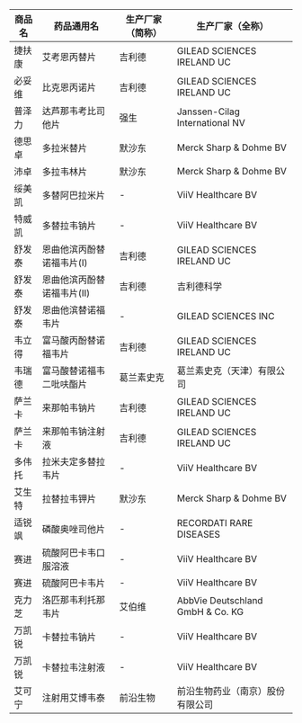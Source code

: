 | 商品名 | 药品通用名 | 生产厂家（简称） | 生产厂家（全称） |
|--------|------------|------------------|------------------|
| 捷扶康 | 艾考恩丙替片 | 吉利德 | GILEAD SCIENCES IRELAND UC |
| 必妥维 | 比克恩丙诺片 | 吉利德 | GILEAD SCIENCES IRELAND UC |
| 普泽力 | 达芦那韦考比司他片 | 强生 | Janssen-Cilag International NV |
| 德思卓 | 多拉米替片 | 默沙东 | Merck Sharp & Dohme BV |
| 沛卓 | 多拉韦林片 | 默沙东 | Merck Sharp & Dohme BV |
| 绥美凯 | 多替阿巴拉米片 | - | ViiV Healthcare BV |
| 特威凯 | 多替拉韦钠片 | - | ViiV Healthcare BV |
| 舒发泰 | 恩曲他滨丙酚替诺福韦片(Ⅰ) | 吉利德 | GILEAD SCIENCES IRELAND UC |
| 舒发泰 | 恩曲他滨丙酚替诺福韦片(Ⅱ) | 吉利德 | 吉利德科学 |
| 舒发泰 | 恩曲他滨替诺福韦片 | - | GILEAD SCIENCES INC |
| 韦立得 | 富马酸丙酚替诺福韦片 | 吉利德 | GILEAD SCIENCES IRELAND UC |
| 韦瑞德 | 富马酸替诺福韦二吡呋酯片 | 葛兰素史克 | 葛兰素史克（天津）有限公司 |
| 萨兰卡 | 来那帕韦钠片 | 吉利德 | GILEAD SCIENCES IRELAND UC |
| 萨兰卡 | 来那帕韦钠注射液 | 吉利德 | GILEAD SCIENCES IRELAND UC |
| 多伟托 | 拉米夫定多替拉韦片 | - | ViiV Healthcare BV |
| 艾生特 | 拉替拉韦钾片 | 默沙东 | Merck Sharp & Dohme BV |
| 适锐飒 | 磷酸奥唑司他片 | - | RECORDATI RARE DISEASES |
| 赛进 | 硫酸阿巴卡韦口服溶液 | - | ViiV Healthcare BV |
| 赛进 | 硫酸阿巴卡韦片 | - | ViiV Healthcare BV |
| 克力芝 | 洛匹那韦利托那韦片 | 艾伯维 | AbbVie Deutschland GmbH & Co. KG |
| 万凯锐 | 卡替拉韦钠片 | - | ViiV Healthcare BV |
| 万凯锐 | 卡替拉韦注射液 | - | ViiV Healthcare BV |
| 艾可宁 | 注射用艾博韦泰 | 前沿生物 | 前沿生物药业（南京）股份有限公司 |